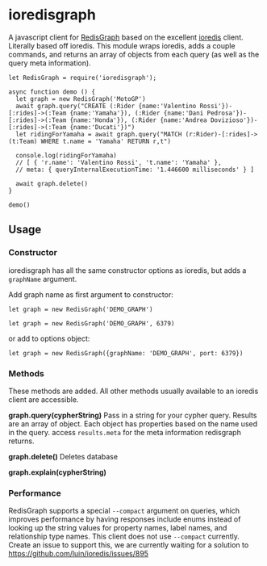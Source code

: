 # ioredisgraph #

A javascript client for [RedisGraph](https://oss.redislabs.com/redisgraph/) based on the excellent [ioredis](https://github.com/luin/ioredis) client.
Literally based off ioredis. This module wraps ioredis, adds a couple commands, and returns an array of objects from each query (as well as the query meta information).

```
let RedisGraph = require('ioredisgraph');

async function demo () {
  let graph = new RedisGraph('MotoGP')
  await graph.query("CREATE (:Rider {name:'Valentino Rossi'})-[:rides]->(:Team {name:'Yamaha'}), (:Rider {name:'Dani Pedrosa'})-[:rides]->(:Team {name:'Honda'}), (:Rider {name:'Andrea Dovizioso'})-[:rides]->(:Team {name:'Ducati'})")
  let ridingForYamaha = await graph.query("MATCH (r:Rider)-[:rides]->(t:Team) WHERE t.name = 'Yamaha' RETURN r,t")

  console.log(ridingForYamaha)
  // [ { 'r.name': 'Valentino Rossi', 't.name': 'Yamaha' },
  // meta: { queryInternalExecutionTime: '1.446600 milliseconds' } ]

  await graph.delete()
}

demo()
```

## Usage ##

### Constructor ###

ioredisgraph has all the same constructor options as ioredis, but adds a `graphName` argument.


Add graph name as first argument to constructor:

`let graph = new RedisGraph('DEMO_GRAPH')`

`let graph = new RedisGraph('DEMO_GRAPH', 6379)`

or add to options object:

`let graph = new RedisGraph({graphName: 'DEMO_GRAPH', port: 6379})`

### Methods ###
These methods are added. All other methods usually available to an ioredis client are accessible.

__graph.query(cypherString)__
Pass in a string for your cypher query.
Results are an array of object. Each object has properties based on the name used in the query.
access `results.meta` for the meta information redisgraph returns.

__graph.delete()__
Deletes database

__graph.explain(cypherString)__

### Performance ###

RedisGraph supports a special `--compact` argument on queries, which improves performance by having responses include enums instead of looking up the string values for property names, label names, and relationship type names. This client does not use `--compact` currently. Create an issue to support this, we are currently waiting for a solution to https://github.com/luin/ioredis/issues/895
